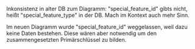 Inkonsistenz in alter DB zum Diagramm: "special_feature_id" gibts nicht, heißt "special_feature_type" in der DB. Mach im Kontext auch mehr Sinn.

Im neuen Diagramm wurde "special_feature_id" weggelassen, weil dazu keine Daten bestehen. Diese wären aber notwendig um den zusammengesetzten Primärschlüssel zu bilden. 
